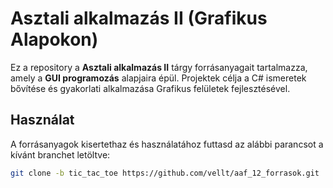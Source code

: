 # Asztali alkalmazás II (Grafikus Alapokon)

Ez a repository a **Asztali alkalmazás II** tárgy forrásanyagait tartalmazza, amely a **GUI programozás** alapjaira épül. Projektek célja a C# ismeretek bővítése és gyakorlati alkalmazása Grafikus felületek fejlesztésével.

## Használat

A forrásanyagok kisertethaz és használatához futtasd az alábbi parancsot a kívánt branchet letöltve:

```bash
git clone -b tic_tac_toe https://github.com/vellt/aaf_12_forrasok.git
```